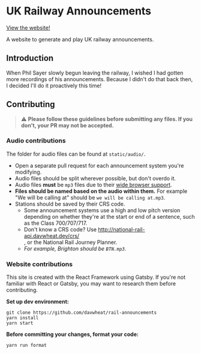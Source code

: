 # UK Railway Announcements

[View the website!](https://rail-announcements.davwheat.dev/)

A website to generate and play UK railway announcements.

## Introduction

When Phil Sayer slowly begun leaving the railway, I wished I had gotten more recordings of his announcements. Because I didn't do that back then,
I decided I'll do it proactively this time!

## Contributing

> ⚠️ **Please follow these guidelines before submitting any files. If you don't, your PR may not be accepted.**

### Audio contributions

The folder for audio files can be found at `static/audio/`.

- Open a separate pull request for each announcement system you're modifying.
- Audio files should be split wherever possible, but don't overdo it.
- Audio files **must** be `mp3` files due to their [wide browser support](https://caniuse.com/mp3).
- **Files should be named based on the audio within them.** For example "We will be calling at" should be `we will be calling at.mp3`.
- Stations should be saved by their CRS code.
  - Some announcement systems use a high and low pitch version depending on whether they're at the start or end of a sentence, such as the Class
    700/707/717.
  - Don't know a CRS code? Use [http://national-rail-api.davwheat.dev/crs/<search term>](http://national-rail-api.davwheat.dev/crs/brighton), or
    the National Rail Journey Planner.
  - _For example, Brighton should be `BTN.mp3`._

### Website contributions

This site is created with the React Framework using Gatsby. If you're not familiar with React or Gatsby, you may want to research them before
contributing.

**Set up dev environment:**

```
git clone https://github.com/davwheat/rail-announcements
yarn install
yarn start
```

**Before committing your changes, format your code:**

```
yarn run format
```
